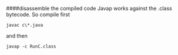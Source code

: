 ####disassemble the compiled code
Javap works against the .class bytecode.
So compile first 

`javac c\*.java` 

and then

`javap -c RunC.class`